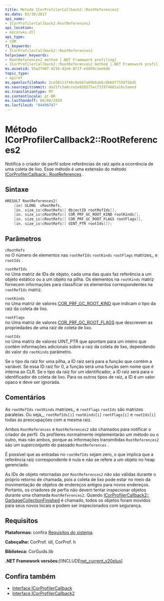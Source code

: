 ```yaml
---
title: Método ICorProfilerCallback2::RootReferences2
ms.date: 03/30/2017
api_name:
- ICorProfilerCallback2.RootReferences2
api_location:
- mscorwks.dll
api_type:
- COM
f1_keywords:
- ICorProfilerCallback2::RootReferences2
helpviewer_keywords:
- RootReferences2 method [.NET Framework profiling]
- ICorProfilerCallback2::RootReferences2 method [.NET Framework profiling]
ms.assetid: 55a2f907-d216-42eb-8f2f-e5d59c2eebd6
topic_type:
- apiref
ms.openlocfilehash: 2ce58113f40c8eb67a89b6ab6c9bb8f755975bd5
ms.sourcegitcommit: da21fc5a8cce1e028575acf31974681a1bc5aeed
ms.translationtype: MT
ms.contentlocale: pt-BR
ms.lasthandoff: 06/08/2020
ms.locfileid: "84499747"
---
```

# <a name="icorprofilercallback2rootreferences2-method"></a>Método ICorProfilerCallback2::RootReferences2
Notifica o criador de perfil sobre referências de raiz após a ocorrência de uma coleta de lixo. Esse método é uma extensão do método [ICorProfilerCallback:: RootReferences](icorprofilercallback-rootreferences-method.md) .  
  
## <a name="syntax"></a>Sintaxe  
  
```cpp  
HRESULT RootReferences2(  
    [in] ULONG  cRootRefs,  
    [in, size_is(cRootRefs)] ObjectID rootRefIds[],  
    [in, size_is(cRootRefs)] COR_PRF_GC_ROOT_KIND rootKinds[],  
    [in, size_is(cRootRefs)] COR_PRF_GC_ROOT_FLAGS rootFlags[],  
    [in, size_is(cRootRefs)] UINT_PTR rootIds[]);  
```  
  
## <a name="parameters"></a>Parâmetros  
 `cRootRefs`  
 no O número de elementos nas `rootRefIds` `rootKinds` `rootFlags` matrizes,, e `rootIds` .  
  
 `rootRefIds`  
 no Uma matriz de IDs de objeto, cada uma das quais faz referência a um objeto estático ou a um objeto na pilha. Os elementos na `rootKinds` matriz fornecem informações para classificar os elementos correspondentes na `rootRefIds` matriz.  
  
 `rootKinds`  
 no Uma matriz de valores [COR_PRF_GC_ROOT_KIND](cor-prf-gc-root-kind-enumeration.md) que indicam o tipo da raiz da coleta de lixo.  
  
 `rootFlags`  
 no Uma matriz de valores [COR_PRF_GC_ROOT_FLAGS](cor-prf-gc-root-flags-enumeration.md) que descrevem as propriedades de uma raiz de coleta de lixo.  
  
 `rootIds`  
 no Uma matriz de valores UINT_PTR que apontam para um inteiro que contém informações adicionais sobre a raiz da coleta de lixo, dependendo do valor do `rootKinds` parâmetro.  
  
 Se o tipo da raiz for uma pilha, a ID raiz será para a função que contém a variável. Se essa ID raiz for 0, a função será uma função sem nome que é interna ao CLR. Se o tipo da raiz for um identificador, a ID raiz será para o identificador de coleta de lixo. Para os outros tipos de raiz, a ID é um valor opaco e deve ser ignorada.  
  
## <a name="remarks"></a>Comentários  
 As `rootRefIds` `rootKinds` matrizes,, e `rootFlags` `rootIds` são matrizes paralelas. Ou seja,,, `rootRefIds[i]` `rootKinds[i]` `rootFlags[i]` e `rootIds[i]` todas as preocupações com a mesma raiz.  
  
 Ambos `RootReferences` e `RootReferences2` são chamados para notificar o criador de perfil. Os profileres normalmente implementarão um método ou o outro, mas não ambos, porque as informações transmitidas `RootReferences2` são um superconjunto do passado `RootReferences` .  
  
 É possível que as entradas no `rootRefIds` sejam zero, o que implica que a referência raiz correspondente é nula e não se refere a um objeto no heap gerenciado.  
  
 As IDs de objeto retornadas por `RootReferences2` não são válidas durante o próprio retorno de chamada, pois a coleta de lixo pode estar no meio da movimentação de objetos de endereços antigos para novos endereços. Portanto, os criadores de perfis não devem tentar inspecionar objetos durante uma chamada `RootReferences2`. Quando [ICorProfilerCallback2:: GarbageCollectionFinished](icorprofilercallback2-garbagecollectionfinished-method.md) é chamado, todos os objetos foram movidos para seus novos locais e podem ser inspecionados com segurança.  
  
## <a name="requirements"></a>Requisitos  
 **Plataformas:** confira [Requisitos do sistema](../../get-started/system-requirements.md).  
  
 **Cabeçalho:** CorProf. idl, CorProf. h  
  
 **Biblioteca:** CorGuids.lib  
  
 **.NET Framework versões:**[!INCLUDE[net_current_v20plus](../../../../includes/net-current-v20plus-md.md)]  
  
## <a name="see-also"></a>Confira também

- [Interface ICorProfilerCallback](icorprofilercallback-interface.md)
- [Interface ICorProfilerCallback2](icorprofilercallback2-interface.md)
